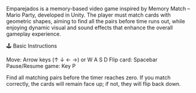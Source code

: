 Emparejados is a memory-based video game inspired by Memory Match – Mario Party, developed in Unity.
The player must match cards with geometric shapes, aiming to find all the pairs before time runs out, while enjoying dynamic visual and sound effects that enhance the overall gameplay experience.

🕹️ Basic Instructions

Move: Arrow keys (↑ ↓ ← →) or W A S D
Flip card: Spacebar
Pause/Resume game: Key P

Find all matching pairs before the timer reaches zero.
If you match correctly, the cards will remain face up; if not, they will flip back down.
